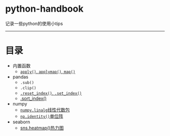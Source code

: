 # python-handbook
记录一些python的使用小tips

---
# 目录
* 内置函数
  * [`apply()`, `applymap()`, `map()`](https://blog.csdn.net/qq_42665335/article/details/81213175)
* pandas
  * `.sub()`
  * `.clip()`
  * [`.reset_index()`, `.set_index()`](https://pandas.pydata.org/pandas-docs/stable/reference/api/pandas.DataFrame.reset_index.html?highlight=reset_index#pandas.DataFrame.reset_index)
  * [.sort_index()](https://blog.csdn.net/qq_30638831/article/details/79835523)
* numpy
  * [`numpy.linalg`线性代数包](https://numpy.org/devdocs/reference/routines.linalg.html)
  * [`np.identity()`单位阵](https://numpy.org/devdocs/reference/generated/numpy.identity.html?highlight=identity#numpy.identity)
* seaborn
  * [sns.heatmap()热力图](https://seaborn.pydata.org/generated/seaborn.heatmap.html?highlight=heatmap#seaborn.heatmap)
  
